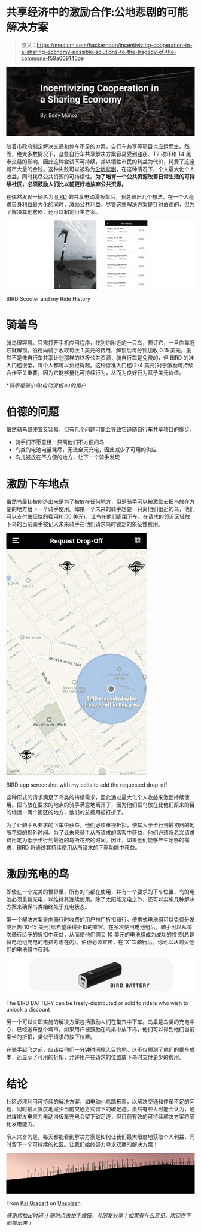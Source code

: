 # 共享经济中的激励合作:公地悲剧的可能解决方案

> 原文：<https://medium.com/hackernoon/incentivizing-cooperation-in-a-sharing-economy-possible-solutions-to-the-tragedy-of-the-commons-f59a609145be>

![](img/946ecabbe5e5768949ce1a590e3df5aa.png)

随着市政府制定解决交通和停车不足的方案，自行车共享等项目也应运而生。然而，绝大多数情况下，这些自行车共享解决方案容易受到盗窃、T2 破坏和 T4 黑市交易的影响，因此这种尝试不可持续，并以牺牲市民的利益为代价，耗费了这座城市大量的金钱。这种失败可以被称为[公地悲剧](http://www.investopedia.com/terms/t/tragedy-of-the-commons.asp)，在这种情况下，个人最大化个人收益，同时耗尽公共资源的可持续性。**为了培育一个公共资源改善日常生活的可持续社区，必须鼓励人们比以前更好地放弃公共资源。**

在偶然发现一辆名为 [BIRD](http://www.bird.co) 的共享电动滑板车后，我总结出几个想法，在一个人追求自身利益最大化的同时，激励公共利益。尽管这些解决方案是针对伯德的，但为了解决其他悲剧，还可以制定衍生方案。

![](img/d57eab9059284f8874919d4534fcc2c6.png)

BIRD Scooter and my Ride History

# 骑着鸟

骑鸟很容易。只需打开手机应用程序，找到你附近的一只鸟，预订它，一旦你靠近它就解锁。伯德向骑手收取每次 1 美元的费用，解锁后每分钟加收 0.15 美元。虽然不是像自行车共享计划那样的终极公共资源，骑自行车是免费的，但 BIRD 的准入门槛很低，每个人都可以负担得起。这种低准入门槛(2-4 美元)对于激励可持续合作至关重要，因为它能够量化可持续行为，从而为良好行为赋予美元价值。

**骑手是骑小鸟(电动滑板车)的用户*

# 伯德的问题

虽然骑鸟既便宜又容易，但有几个问题可能会导致它追随自行车共享项目的脚步:

*   骑手们不愿意租一只离他们不方便的鸟
*   鸟类的电池电量耗尽，无法全天充电，因此减少了可用的供应
*   鸟儿被放在不方便的地方，让下一个骑手发现

# 激励下车地点

虽然鸟最初被创造出来是为了被放在任何地方，但是骑手可以被激励去把鸟放在方便的地方给下一个骑手使用。如果一个未来的骑手想要一只离他们很近的鸟，他们可以支付象征性的费用(0.50 美元)，让鸟在他们周围下车。在请求的邻近区域放下鸟的当前骑手被记入未来骑手在他们请求鸟时锁定的象征性费用。

![](img/e7c49547f9691ab85a1069ec5d0eb2de.png)

BIRD app screenshot with my edits to add the requested drop-off

这种形式的请求满足了鸟类的持续需求，因此通过最大化个人收益来激励持续使用。把鸟放在要求的地点的骑手满意地离开了，因为他们把鸟放在比他们原来的目的地远一两个街区的地方，他们的总费用被打折了。

为了让骑手从要求的下车中获益，他们必须重视折扣，使其大于步行到最初目的地所花费的额外时间。为了让未来骑手从所请求的落客中获益，他们必须将名义请求费用定为低于步行到最近的鸟所花费的时间。因此，如果他们能够产生足够的需求，BIRD 将通过其持续使用从所请求的下车功能中获益。

# 激励充电的鸟

即使在一个完美的世界里，所有的鸟都在使用，并有一个要求的下车位置，鸟的电池必须重新充电，以维持其连续使用。除了太阳能充电之外，还可以实施几种解决方案来确保鸟类始终处于充电状态。

第一个解决方案是向骑行时收费的用户推广折扣骑行。便携式电池组可以免费分发或出售(10-15 美元)给希望获得折扣的乘客。在多次使用电池组后，骑手可以从每次骑行给予的折扣中获益，从而使他们购买 10 美元的电池组成为成功的投资(总是将电池组充电的电费考虑在内)。伯德必须宣传，在“X”次骑行后，你可以从购买他们的电池组中获利。

![](img/1ee6ce4bb31a5b7723aae3532540147d.png)

The BIRD BATTERY can be freely-distributed or sold to riders who wish to unlock a discount

另一个可以立即实施的解决方案包括激励人们在巢穴中下车。鸟巢是鸟类的充电中心，已经遍布整个城市。如果用户被鼓励在鸟巢中放下鸟，他们可以得到他们当前乘坐的折扣，类似于请求的放下位置。

在骑手起飞之前，应该给他们一分钟时间输入目的地。这不仅预测了他们的乘车成本，还显示了可用的折扣，允许用户在请求的位置放下鸟时支付更少的费用。

# 结论

社区必须利用可持续的解决方案，如电动小鸟踏板车，以解决交通和停车不足的问题，同时最大限度地减少当前交通方式留下的碳足迹。虽然有些人可能会认为，通过煤炭发电来为电动滑板车充电会留下碳足迹，但目前有效的可持续解决方案将简化发电能力。

令人兴奋的是，每天都能看到解决方案是如何让我们最大限度地获取个人利益，同时留下一个可持续的社区。让我们始终努力寻求双赢的解决方案！

![](img/b124b0c550e6602b1eb2e1c20c91790b.png)

From [Kai Gradert](https://unsplash.com/@kai) on [Unsplash](https://unsplash.com/photos/07KxLPfH0l4)

*感谢您抽出时间* ***:)*** *随时点击拍手按钮，与朋友分享！如果有什么意见，欢迎在下面提出来！*